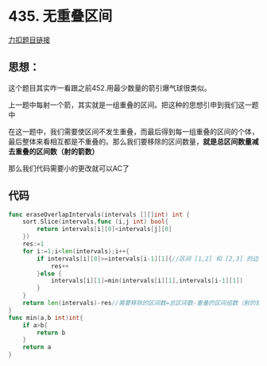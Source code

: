 # 435. 无重叠区间

[力扣题目链接](https://leetcode-cn.com/problems/non-overlapping-intervals/)

## 思想：

这个题目其实咋一看跟之前452.用最少数量的箭引爆气球很类似。

上一题中每射一个箭，其实就是一组重叠的区间。把这种的思想引申到我们这一题中

在这一题中，我们需要使区间不发生重叠，而最后得到每一组重叠的区间的个体，最后整体来看相互都是不重叠的。那么我们要移除的区间数量，**就是总区间数量减去重叠的区间数（射的箭数）**

那么我们代码需要小的更改就可以AC了

## 代码

```go
func eraseOverlapIntervals(intervals [][]int) int {
    sort.Slice(intervals,func (i,j int) bool{
        return intervals[i][0]<intervals[j][0]
    })
    res:=1
    for i:=1;i<len(intervals);i++{
        if intervals[i][0]>=intervals[i-1][1]{//区间 [1,2] 和 [2,3] 的边界相互“接触”，但没有相互重叠。 所以需要》=
            res++
        }else {
            intervals[i][1]=min(intervals[i][1],intervals[i-1][1])
        }
    }
    return len(intervals)-res//需要移除的区间数=总区间数-重叠的区间组数（射的箭数）
}
func min(a,b int)int{
    if a>b{
        return b
    }
    return a
}
```

